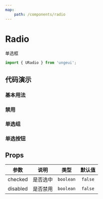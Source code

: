 ```yaml
---
map:
    path: /components/radio
---
```


# Radio

单选框

```js
import { URadio } from 'ungeui';
```

## 代码演示

### 基本用法

<demo src="./demo/checked.vue"
  language="vue"
  title="基本用法"
  desc="最简单的用法">
</demo>

### 禁用

<demo src="./demo/disabled.vue"
  language="vue"
  title="disabled"
  desc="单选框失效">
</demo>

### 单选组

<demo src="./demo/group.vue"
  language="vue"
  title="disabled"
  desc="选项组用起来更方便">
</demo>

### 单选按钮

<demo src="./demo/button.vue"
  language="vue"
  title="radioButton"
  desc="有的时候用按钮显得更优雅一点">
</demo>

## Props

|   参数   |   说明   |   类型    | 默认值  |
| :------: | :------: | :-------: | :-----: |
| checked  | 是否选中 | `boolean` | `false` |
| disabled | 是否禁用 | `boolean` | `false` |
